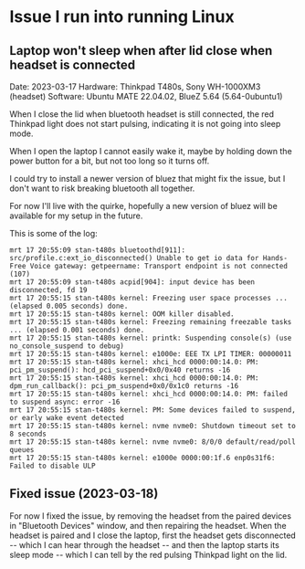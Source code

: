 # Issue I run into running Linux

## Laptop won't sleep when after lid close when headset is connected

Date: 2023-03-17
Hardware: Thinkpad T480s, Sony WH-1000XM3 (headset)
Software: Ubuntu MATE 22.04.02, BlueZ 5.64 (5.64-0ubuntu1)

When I close the lid when bluetooth headset is still connected, the red Thinkpad light does not start pulsing, indicating it is not going into sleep mode.

When I open the laptop I cannot easily wake it, maybe by holding down the power button for a bit, but not too long so it turns off.

I could try to install a newer version of bluez that might fix the issue, but I don't want to risk breaking bluetooth all together.

For now I'll live with the quirke, hopefully a new version of bluez will be available for my setup in the future.

This is some of the log:
```
mrt 17 20:55:09 stan-t480s bluetoothd[911]: src/profile.c:ext_io_disconnected() Unable to get io data for Hands-Free Voice gateway: getpeername: Transport endpoint is not connected (107)
mrt 17 20:55:09 stan-t480s acpid[904]: input device has been disconnected, fd 19
mrt 17 20:55:15 stan-t480s kernel: Freezing user space processes ... (elapsed 0.005 seconds) done.
mrt 17 20:55:15 stan-t480s kernel: OOM killer disabled.
mrt 17 20:55:15 stan-t480s kernel: Freezing remaining freezable tasks ... (elapsed 0.001 seconds) done.
mrt 17 20:55:15 stan-t480s kernel: printk: Suspending console(s) (use no_console_suspend to debug)
mrt 17 20:55:15 stan-t480s kernel: e1000e: EEE TX LPI TIMER: 00000011
mrt 17 20:55:15 stan-t480s kernel: xhci_hcd 0000:00:14.0: PM: pci_pm_suspend(): hcd_pci_suspend+0x0/0x40 returns -16
mrt 17 20:55:15 stan-t480s kernel: xhci_hcd 0000:00:14.0: PM: dpm_run_callback(): pci_pm_suspend+0x0/0x1c0 returns -16
mrt 17 20:55:15 stan-t480s kernel: xhci_hcd 0000:00:14.0: PM: failed to suspend async: error -16
mrt 17 20:55:15 stan-t480s kernel: PM: Some devices failed to suspend, or early wake event detected
mrt 17 20:55:15 stan-t480s kernel: nvme nvme0: Shutdown timeout set to 8 seconds
mrt 17 20:55:15 stan-t480s kernel: nvme nvme0: 8/0/0 default/read/poll queues
mrt 17 20:55:15 stan-t480s kernel: e1000e 0000:00:1f.6 enp0s31f6: Failed to disable ULP
```

## Fixed issue (2023-03-18)

For now I fixed the issue, by removing the headset from the paired devices in "Bluetooth Devices" window, and then repairing the headset. When the headset is paired and I close the laptop, first the headset gets disconnected -- which I can hear through the headset -- and then the laptop starts its sleep mode -- which I can tell by the red pulsing Thinkpad light on the lid. 
